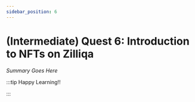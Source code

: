 ```yaml
---
sidebar_position: 6
---
```


# (Intermediate) Quest 6: Introduction to NFTs on Zilliqa

_Summary Goes Here_

:::tip Happy Learning!!

<QuestButton text="Go To Quest" />

:::


